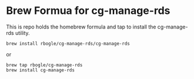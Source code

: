 # Brew Formua for cg-manage-rds

This is repo holds the homebrew formula and tap to install the cg-manage-rds utility.

```
brew install rbogle/cg-manage-rds/cg-manage-rds
```

or

```
brew tap rbogle/cg-manage-rds
brew install cg-manage-rds
````